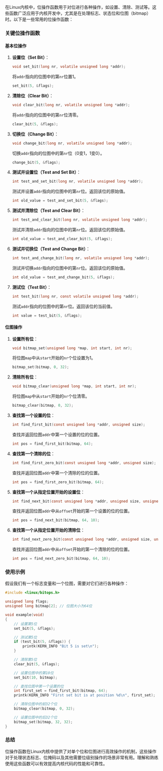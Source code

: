 在Linux内核中，位操作函数用于对位进行各种操作，如设置、清除、测试等。这些函数广泛应用于内核开发中，尤其是在处理标志、状态位和位图（bitmap）时。以下是一些常用的位操作函数：

### 关键位操作函数

#### 基本位操作

1. **设置位（Set Bit）**：

   ```c
   void set_bit(long nr, volatile unsigned long *addr);
   ```

   将`addr`指向的位图中的第`nr`位置1。

   ```c
   set_bit(5, &flags);
   ```

2. **清除位（Clear Bit）**：

   ```c
   void clear_bit(long nr, volatile unsigned long *addr);
   ```

   将`addr`指向的位图中的第`nr`位清零。

   ```c
   clear_bit(5, &flags);
   ```

3. **切换位（Change Bit）**：

   ```c
   void change_bit(long nr, volatile unsigned long *addr);
   ```

   切换`addr`指向的位图中的第`nr`位（0变1，1变0）。

   ```c
   change_bit(5, &flags);
   ```

4. **测试并设置位（Test and Set Bit）**：

   ```c
   int test_and_set_bit(long nr, volatile unsigned long *addr);
   ```

   测试并设置`addr`指向的位图中的第`nr`位。返回该位的原始值。

   ```c
   int old_value = test_and_set_bit(5, &flags);
   ```

5. **测试并清除位（Test and Clear Bit）**：

   ```c
   int test_and_clear_bit(long nr, volatile unsigned long *addr);
   ```

   测试并清除`addr`指向的位图中的第`nr`位。返回该位的原始值。

   ```c
   int old_value = test_and_clear_bit(5, &flags);
   ```

6. **测试并切换位（Test and Change Bit）**：

   ```c
   int test_and_change_bit(long nr, volatile unsigned long *addr);
   ```

   测试并切换`addr`指向的位图中的第`nr`位。返回该位的原始值。

   ```c
   int old_value = test_and_change_bit(5, &flags);
   ```

7. **测试位（Test Bit）**：

   ```c
   int test_bit(long nr, const volatile unsigned long *addr);
   ```

   测试`addr`指向的位图中的第`nr`位。返回该位的当前值。

   ```c
   int value = test_bit(5, &flags);
   ```

#### 位图操作

1. **设置所有位**：

   ```c
   void bitmap_set(unsigned long *map, int start, int nr);
   ```

   将位图`map`中从`start`开始的`nr`个位设置为1。

   ```c
   bitmap_set(bitmap, 0, 32);
   ```

2. **清除所有位**：

   ```c
   void bitmap_clear(unsigned long *map, int start, int nr);
   ```

   将位图`map`中从`start`开始的`nr`个位清零。

   ```c
   bitmap_clear(bitmap, 0, 32);
   ```

3. **查找第一个设置的位**：

   ```c
   int find_first_bit(const unsigned long *addr, unsigned size);
   ```

   查找并返回位图`addr`中第一个设置的位的位置。

   ```c
   int pos = find_first_bit(bitmap, 64);
   ```

4. **查找第一个清除的位**：

   ```c
   int find_first_zero_bit(const unsigned long *addr, unsigned size);
   ```

   查找并返回位图`addr`中第一个清除的位的位置。

   ```c
   int pos = find_first_zero_bit(bitmap, 64);
   ```

5. **查找第一个从指定位置开始的设置位**：

   ```c
   int find_next_bit(const unsigned long *addr, unsigned size, unsigned offset);
   ```

   查找并返回位图`addr`中从`offset`开始的第一个设置的位的位置。

   ```c
   int pos = find_next_bit(bitmap, 64, 10);
   ```

6. **查找第一个从指定位置开始的清除位**：

   ```c
   int find_next_zero_bit(const unsigned long *addr, unsigned size, unsigned offset);
   ```

   查找并返回位图`addr`中从`offset`开始的第一个清除的位的位置。

   ```c
   int pos = find_next_zero_bit(bitmap, 64, 10);
   ```

### 使用示例

假设我们有一个标志变量和一个位图，需要对它们进行各种操作：

```c
#include <linux/bitops.h>

unsigned long flags;
unsigned long bitmap[2]; // 位图大小为64位

void example(void)
{
    // 设置第5位
    set_bit(5, &flags);

    // 测试第5位
    if (test_bit(5, &flags)) {
        printk(KERN_INFO "Bit 5 is set\n");
    }

    // 清除第5位
    clear_bit(5, &flags);

    // 设置位图中的第10位
    set_bit(10, bitmap);

    // 查找位图中第一个设置的位
    int first_set = find_first_bit(bitmap, 64);
    printk(KERN_INFO "First set bit is at position %d\n", first_set);

    // 清除位图中的前32个位
    bitmap_clear(bitmap, 0, 32);

    // 设置位图中的后32个位
    bitmap_set(bitmap, 32, 32);
}
```

### 总结

位操作函数在Linux内核中提供了对单个位和位图进行高效操作的机制，这些操作对于处理状态标志、位掩码以及其他需要位级别操作的场景非常有用。理解和熟练使用这些函数可以有效提高内核代码的性能和可靠性。